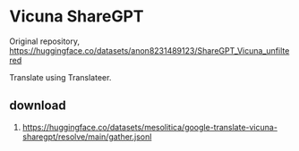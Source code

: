 # Vicuna ShareGPT

Original repository, https://huggingface.co/datasets/anon8231489123/ShareGPT_Vicuna_unfiltered

Translate using Translateer.

## download

1. https://huggingface.co/datasets/mesolitica/google-translate-vicuna-sharegpt/resolve/main/gather.jsonl